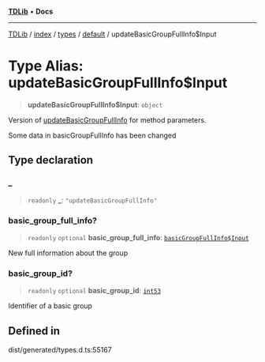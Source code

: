 [**TDLib**](../../../../../../README.md) • **Docs**

***

[TDLib](../../../../../../modules.md) / [index](../../../../../README.md) / [types](../../../README.md) / [default](../README.md) / updateBasicGroupFullInfo$Input

# Type Alias: updateBasicGroupFullInfo$Input

> **updateBasicGroupFullInfo$Input**: `object`

Version of [updateBasicGroupFullInfo](updateBasicGroupFullInfo.md) for method parameters.

Some data in basicGroupFullInfo has been changed

## Type declaration

### \_

> `readonly` **\_**: `"updateBasicGroupFullInfo"`

### basic\_group\_full\_info?

> `readonly` `optional` **basic\_group\_full\_info**: [`basicGroupFullInfo$Input`](basicGroupFullInfo$Input-1.md)

New full information about the group

### basic\_group\_id?

> `readonly` `optional` **basic\_group\_id**: [`int53`](int53-1.md)

Identifier of a basic group

## Defined in

dist/generated/types.d.ts:55167
